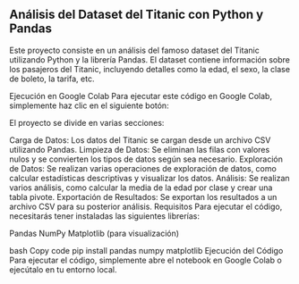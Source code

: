 ## Análisis del Dataset del Titanic con Python y Pandas

Este proyecto consiste en un análisis del famoso dataset del Titanic utilizando Python y la librería Pandas. El dataset contiene información sobre los pasajeros del Titanic, incluyendo detalles como la edad, el sexo, la clase de boleto, la tarifa, etc.

Ejecución en Google Colab
Para ejecutar este código en Google Colab, simplemente haz clic en el siguiente botón:




El proyecto se divide en varias secciones:

Carga de Datos: Los datos del Titanic se cargan desde un archivo CSV utilizando Pandas.
Limpieza de Datos: Se eliminan las filas con valores nulos y se convierten los tipos de datos según sea necesario.
Exploración de Datos: Se realizan varias operaciones de exploración de datos, como calcular estadísticas descriptivas y visualizar los datos.
Análisis: Se realizan varios análisis, como calcular la media de la edad por clase y crear una tabla pivote.
Exportación de Resultados: Se exportan los resultados a un archivo CSV para su posterior análisis.
Requisitos
Para ejecutar el código, necesitarás tener instaladas las siguientes librerías:

Pandas
NumPy
Matplotlib (para visualización)


bash
Copy code
pip install pandas numpy matplotlib
Ejecución del Código
Para ejecutar el código, simplemente abre el notebook en Google Colab o ejecútalo en tu entorno local.

